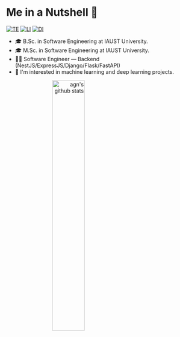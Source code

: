 <!--
**pariazar/pariazar** is a ✨ _special_ ✨ repository because its `README.md` (this file) appears on your GitHub profile.

Here are some ideas to get you started:

- 🔭 I’m currently working on ...
- 🌱 I’m currently learning ...
- 👯 I’m looking to collaborate on ...
- 🤔 I’m looking for help with ...
- 💬 Ask me about ...
- 📫 How to reach me: ...
- 😄 Pronouns: ...
- ⚡ Fun fact: ...
-->

# Me in a Nutshell 👋 

[![TE](https://img.shields.io/badge/Telegram-1DA1F2?style=for-the-badge&logo=telegram&logoColor=white)](https://t.me/pariazar21)
[![LI](https://img.shields.io/badge/LinkedIn-0077B5?style=for-the-badge&logo=linkedin&logoColor=white)](https://www.linkedin.com/in/hamed-pariazar-217370155)
[![DI](https://img.shields.io/badge/Discord-5539cc?style=for-the-badge&logo=discord&logoColor=white)](https://discord.com/hamedmit)
<img src="https://komarev.com/ghpvc/?username=pariazar&style=flat-square&color=blue" alt=""/>
 - 🎓 B.Sc. in Software Engineering at IAUST University.
 - 🎓 M.Sc. in Software Engineering at IAUST University.
 - 🧑‍💻️ Software Engineer — Backend (NestJS/ExpressJS/Django/Flask/FastAPI)
 - 🤖 I'm interested in machine learning and deep learning projects.

<p>
    <a align="right" href="https://github.com/pariazar/pariazar">
        <img alt="agn's github stats"  width="41.2%" src="https://github-readme-stats.vercel.app/api/top-langs/?username=pariazar&layout=compact&theme=gruvbox">
    </a>
</p>
